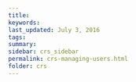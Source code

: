 ```yaml
---
title:  
keywords: 
last_updated: July 3, 2016
tags: 
summary: 
sidebar: crs_sidebar
permalink: crs-managing-users.html
folder: crs
---
```


 

